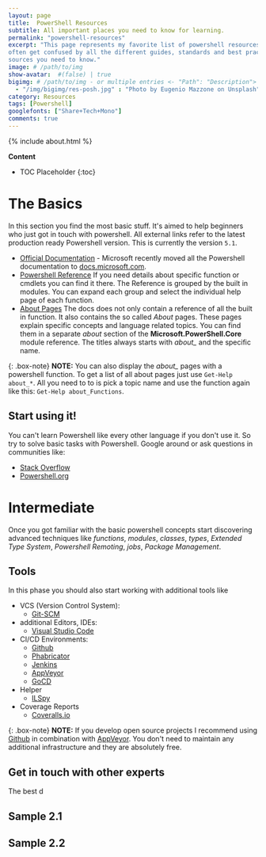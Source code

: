 ```yaml
---
layout: page
title:	PowerShell Resources
subtitle: All important places you need to know for learning.
permalink: "powershell-resources"
excerpt: "This page represents my favorite list of powershell resources. When you start learning a new language you
often get confused by all the different guides, standards and best practices. So I started collecting all important
sources you need to know."
image: # /path/to/img
show-avatar:  #(false) | true
bigimg:	# /path/to/img - or multiple entries <- "Path": "Description">
  - "/img/bigimg/res-posh.jpg" : "Photo by Eugenio Mazzone on Unsplash"
category: Resources
tags: [Powershell]
googlefonts: ["Share+Tech+Mono"]
comments: true
---
```


{% include about.html %}

**Content**

* TOC Placeholder
{:toc}

# The Basics

In this section you find the most basic stuff. It's aimed to help beginners who just got in touch with powershell.
All external links refer to the latest production ready Powershell version. This is currently the version `5.1`.

* [Official Documentation](https://docs.microsoft.com/en-us/powershell) - Microsoft recently moved all the
  Powershell documentation to [docs.microsoft.com](https://docs.microsoft.com).
* [Powershell Reference](https://docs.microsoft.com/en-us/powershell/scripting/powershell-scripting?view=powershell-5.1)
  If you need details about specific function or cmdlets you can find it there. The Reference is grouped by the built
  in modules. You can expand each group and select the individual help page of each function.
* [About Pages](https://docs.microsoft.com/de-de/powershell/module/microsoft.powershell.core/about/about_aliases?view=powershell-5.1)
  The docs does not only contain a reference of all the built in function. It also contains the so called *About* pages.
  These pages explain specific concepts and language related topics. You can find them in a separate *about* section
  of the **Microsoft.PowerShell.Core** module reference. The titles always starts with *about_* and the specific name.

{: .box-note}
<i class="fa fa-commenting icon-blue" aria-hidden="true"></i> **NOTE:** You can also display the *about_* pages with
a powershell function. To get a list of all about pages just use `Get-Help about_*`. All you need to to is pick
a topic name and use the function again like this: `Get-Help about_Functions`.

## Start using it!

You can't learn Powershell like every other language if you don't use it. So try to solve basic tasks with Powershell.
Google around or ask questions in communities like:

* [Stack Overflow](https://stackoverflow.com/questions/tagged/powershell)
* [Powershell.org](https://powershell.org/forums)

# Intermediate

Once you got familiar with the basic powershell concepts start discovering advanced techniques like *functions*,
*modules*, *classes*, *types*, *Extended Type System*, *Powershell Remoting*, *jobs*, *Package Management*.

## Tools

In this phase you should also start working with additional tools like

* VCS (Version Control System):
  * [Git-SCM](https://git-scm.com/)
* additional Editors, IDEs:
  * [Visual Studio Code](https://code.visualstudio.com/)
* CI/CD Environments:
  * [Github](https://github.com/)
  * [Phabricator](https://www.phacility.com/phabricator/)
  * [Jenkins](https://jenkins.io/)
  * [AppVeyor](https://www.appveyor.com/)
  * [GoCD](https://www.gocd.org/)
* Helper
  * [ILSpy](http://ilspy.net/)
* Coverage Reports
  * [Coveralls.io](https://coveralls.io/)

{: .box-note}
<i class="fa fa-commenting icon-blue" aria-hidden="true"></i> **NOTE:** If you develop open source projects I
recommend using [Github](https://github.com/) in combination with [AppVeyor](https://www.appveyor.com/). You don't
need to maintain any additional infrastructure and they are absolutely free.

## Get in touch with other experts

The best d

## Sample 2.1

## Sample 2.2
